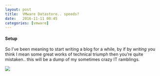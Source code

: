 ```yaml
---
layout: post
title:  VMware Datastore.. speeds?
date:   2016-11-11 00:45
categories: [vmware]
---
```


#### Setup

So I’ve been meaning to start writing a blog for a while, by if by *writing* you think I mean some great works of technical triumph then you’re quite mistaken.. this will be a dump of my sometimes crazy IT ramblings.

![][image-1]

[image-1]:	/static/img/_posts/syno-storage.jpg